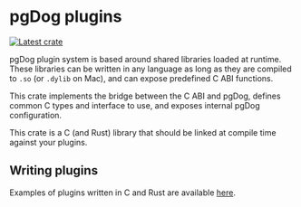 # pgDog plugins

[![Latest crate](https://img.shields.io/crates/v/pgdog-plugin.svg)](https://crates.io/crates/pgdog-plugin)

pgDog plugin system is based around shared libraries loaded at runtime.
These libraries can be written in any language as long as they are compiled to `.so` (or `.dylib` on Mac),
and can expose predefined C ABI functions.

This crate implements the bridge between the C ABI and pgDog, defines common C types and interface to use,
and exposes internal pgDog configuration.

This crate is a C (and Rust) library that should be linked at compile time against your plugins.

## Writing plugins

Examples of plugins written in C and Rust are available [here](https://github.com/levkk/pgdog/tree/main/examples).
